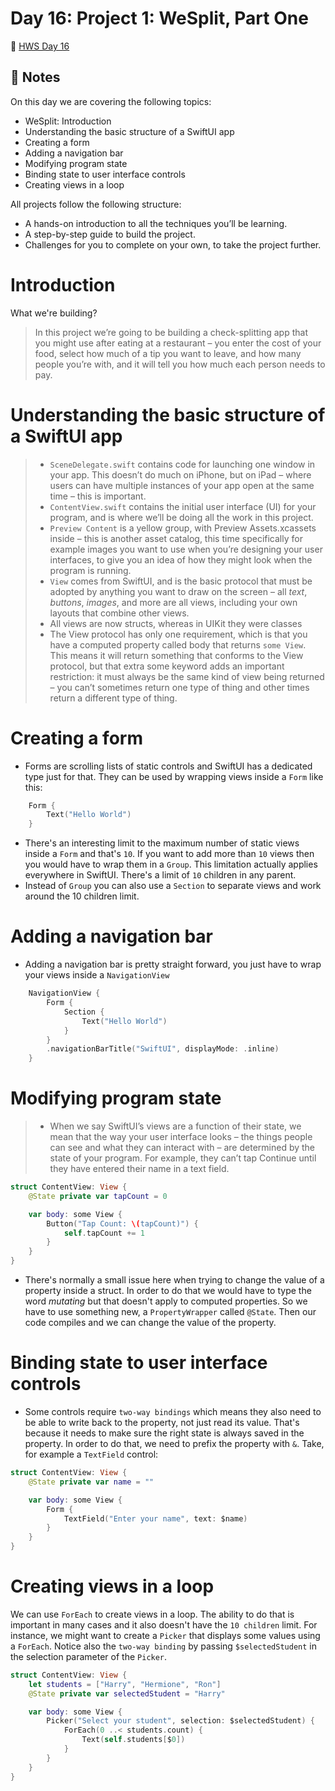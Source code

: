 # Day 16: Project 1: WeSplit, Part One
🔗 [HWS Day 16](https://www.hackingwithswift.com/100/swiftui/16)
## 📝 Notes
On this day we are covering the following topics:

- WeSplit: Introduction
- Understanding the basic structure of a SwiftUI app
- Creating a form
- Adding a navigation bar
- Modifying program state
- Binding state to user interface controls
- Creating views in a loop

All projects follow the following structure:

- A hands-on introduction to all the techniques you’ll be learning.
- A step-by-step guide to build the project.
- Challenges for you to complete on your own, to take the project further.

# Introduction
What we're building?
> In this project we’re going to be building a check-splitting app that you might use after eating at a restaurant – you enter the cost of your food, select how much of a tip you want to leave, and how many people you’re with, and it will tell you how much each person needs to pay.

# Understanding the basic structure of a SwiftUI app
> - `SceneDelegate.swift` contains code for launching one window in your app. This doesn’t do much on iPhone, but on iPad – where users can have multiple instances of your app open at the same time – this is important.
> - `ContentView.swift` contains the initial user interface (UI) for your program, and is where we’ll be doing all the work in this project.
> - `Preview Content` is a yellow group, with Preview Assets.xcassets inside – this is another asset catalog, this time specifically for example images you want to use when you’re designing your user interfaces, to give you an idea of how they might look when the program is running.
> - `View` comes from SwiftUI, and is the basic protocol that must be adopted by anything you want to draw on the screen – all *text*, *buttons*, *images*, and more are all views, including your own layouts that combine other views.
> - All views are now structs, whereas in UIKit they were classes
> - The View protocol has only one requirement, which is that you have a computed property called body that returns `some View`. This means it will return something that conforms to the View protocol, but that extra some keyword adds an important restriction: it must always be the same kind of view being returned – you can’t sometimes return one type of thing and other times return a different type of thing.

# Creating a form
- Forms are scrolling lists of static controls and SwiftUI has a dedicated type just for that. They can be used by wrapping views  inside a `Form` like this:

```swift
    Form {
        Text("Hello World")
    }
```
- There's an interesting limit to the maximum number of static views inside a `Form` and that's `10`. If you want to add more than `10` views then you would have to wrap them in a `Group`. This limitation actually applies everywhere in SwiftUI. There's a limit of `10` children in any parent.
- Instead of `Group` you can also use a `Section` to separate views and work around the 10 children limit.

# Adding a navigation bar
- Adding a navigation bar is pretty straight forward, you just have to wrap your views inside a `NavigationView`

```swift
    NavigationView {
        Form {
            Section {
                Text("Hello World")
            }
        }
        .navigationBarTitle("SwiftUI", displayMode: .inline)
    }
```
# Modifying program state
> - When we say SwiftUI’s views are a function of their state, we mean that the way your user interface looks – the things people can see and what they can interact with – are determined by the state of your program. For example, they can’t tap Continue until they have entered their name in a text field.

```swift
struct ContentView: View {
    @State private var tapCount = 0

    var body: some View {
        Button("Tap Count: \(tapCount)") {
            self.tapCount += 1
        }
    }
}
```

- There's normally a small issue here when trying to change the value of a property inside a struct. In order to do that we would have to type the word *mutating* but that doesn't apply to computed properties. So we have to use something new, a `PropertyWrapper` called `@State`. Then our code compiles and we can change the value of the property.

# Binding state to user interface controls
- Some controls require `two-way bindings` which means they also  need to be able to write back to the property, not just read its value. That's because it needs to make sure the right state is always saved in the property. In order to do that, we need to prefix the property with `&`. Take, for example a `TextField` control:

```swift
struct ContentView: View {
    @State private var name = ""

    var body: some View {
        Form {
            TextField("Enter your name", text: $name)
        }
    }
}
```

# Creating views in a loop
We can use `ForEach` to create views in a loop. The ability to do that is important in many cases and it also doesn't have the `10 children` limit. For instance, we might want to create a `Picker` that displays some values using a `ForEach`. Notice also the `two-way binding` by passing `$selectedStudent` in the selection parameter of the `Picker`.

```swift
struct ContentView: View {
    let students = ["Harry", "Hermione", "Ron"]
    @State private var selectedStudent = "Harry"

    var body: some View {
        Picker("Select your student", selection: $selectedStudent) {
            ForEach(0 ..< students.count) {
                Text(self.students[$0])
            }
        }
    }
}
```